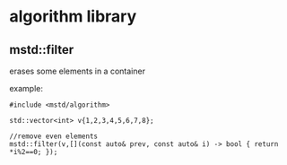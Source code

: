 # algorithm library
## mstd::filter

erases some elements in a container 

example:
```
#include <mstd/algorithm>

std::vector<int> v{1,2,3,4,5,6,7,8};

//remove even elements
mstd::filter(v,[](const auto& prev, const auto& i) -> bool { return *i%2==0; });
```
